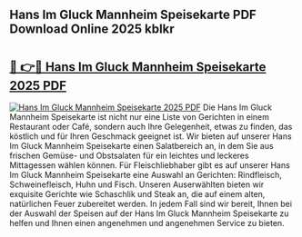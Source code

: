 ## Hans Im Gluck Mannheim Speisekarte PDF Download Online 2025 kbIkr

# <h2><a href="http://gc6in5m.nevu.top/?p=Hans+Im+Gluck+Mannheim+Speisekarte">🔗 👉🔴 Hans Im Gluck Mannheim Speisekarte 2025 PDF</a></h2>

[![Hans Im Gluck Mannheim Speisekarte 2025 PDF](https://i.imgur.com/dBaPXMq.png)](http://gc6in5m.nevu.top/?p=Hans+Im+Gluck+Mannheim+Speisekarte)
Die Hans Im Gluck Mannheim Speisekarte ist nicht nur eine Liste von Gerichten in einem Restaurant oder Café, sondern auch Ihre Gelegenheit, etwas zu finden, das köstlich und für Ihren Geschmack geeignet ist. Wir bieten auf unserer Hans Im Gluck Mannheim Speisekarte einen Salatbereich an, in dem Sie aus frischen Gemüse- und Obstsalaten für ein leichtes und leckeres Mittagessen wählen können. Für Fleischliebhaber gibt es auf unserer Hans Im Gluck Mannheim Speisekarte eine Auswahl an Gerichten: Rindfleisch, Schweinefleisch, Huhn und Fisch. Unseren Auserwählten bieten wir exquisite Gerichte wie Schaschlik und Steak an, die auf einem alten, natürlichen Feuer zubereitet werden. In jedem Fall sind wir bereit, Ihnen bei der Auswahl der Speisen auf der Hans Im Gluck Mannheim Speisekarte zu helfen und Ihnen einen angenehmen und angenehmen Service zu bieten.
